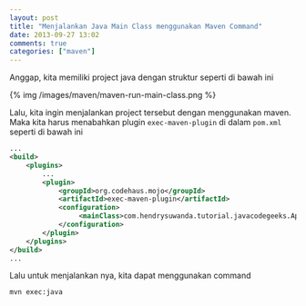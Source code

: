 ```yaml
---
layout: post
title: "Menjalankan Java Main Class menggunakan Maven Command"
date: 2013-09-27 13:02
comments: true
categories: ["maven"]
---
```


Anggap, kita memiliki project java dengan struktur seperti di bawah ini

{% img /images/maven/maven-run-main-class.png %}

Lalu, kita ingin menjalankan project tersebut dengan menggunakan maven. Maka kita harus menabahkan plugin `exec-maven-plugin` di dalam `pom.xml` seperti di bawah ini

```xml
...
<build>
    <plugins>
        ...
	    <plugin>
	        <groupId>org.codehaus.mojo</groupId>
	        <artifactId>exec-maven-plugin</artifactId>
	        <configuration>
	             <mainClass>com.hendrysuwanda.tutorial.javacodegeeks.App</mainClass>
	        </configuration>
        </plugin>
    </plugins>
</build>
...
```

Lalu untuk menjalankan nya, kita dapat menggunakan command

```
mvn exec:java
```

